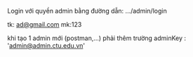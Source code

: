 
Login với quyền admin bằng đường dẫn: .../admin/login

tk: ad@gmail.com
mk:123

khi tạo 1 admin mới (postman,...) phải thêm trường adminKey : 'admin@admin.ctu.edu.vn'
